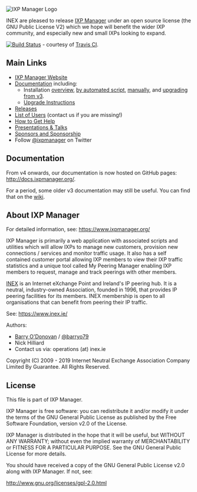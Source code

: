 ![IXP Manager Logo](https://github.com/inex/IXP-Manager/blob/master/public/images/ixp-manager.png)

INEX are pleased to release [IXP Manager](http://www.ixpmanager.org/) under an open source license (the
GNU Public License V2) which we hope will benefit the wider IXP community,
and especially new and small IXPs looking to expand.

[![Build Status](https://travis-ci.org/inex/IXP-Manager.png?branch=master)](https://travis-ci.org/inex/IXP-Manager) - courtesy of [Travis CI](https://travis-ci.org/inex/IXP-Manager).

## Main Links

* [IXP Manager Website](https://www.ixpmanager.org)
* [Documentation](http://docs.ixpmanager.org) including:
  * Installation [overview](http://docs.ixpmanager.org/install/), 
    [by automated script](http://docs.ixpmanager.org/install/automated-script/),
    [manually](http://docs.ixpmanager.org/install/manually/),
    and [upgrading from v3](http://docs.ixpmanager.org/install/upgrade-v3/).
  * [Upgrade Instructions](http://docs.ixpmanager.org/install/upgrading/)
* [Releases](https://github.com/inex/IXP-Manager/releases)
* [List of Users](https://www.ixpmanager.org/users.php) (contact us if you are missing!)
* [How to Get Help](https://www.ixpmanager.org/support.php)
* [Presentations & Talks](https://www.ixpmanager.org/presentations.php)
* [Sponsors and Sponsorship](https://www.ixpmanager.org/sponsors.php)
* Follow [@ixpmanager](https://twitter.com/ixpmanager) on Twitter

## Documentation

From v4 onwards, our documentation is now hosted on GitHub pages: http://docs.ixpmanager.org/.

For a period, some older v3 documentation may still be useful. You can find that on 
the [wiki](https://github.com/inex/IXP-Manager/wiki).

## About IXP Manager

For detailed information, see: https://www.ixpmanager.org/

IXP Manager is primarily a web application with associated scripts and
utilities which will allow IXPs to manage new customers, provision new
connections / services and monitor traffic usage. It also has a self
contained customer portal allowing IXP members to view their IXP traffic
statistics and a unique tool called My Peering Manager enabling IXP
members to request, manage and track peerings with other members.

[INEX](https://www.inex.ie/) is an Internet eXchange Point and Ireland's IP 
peering hub. It is a neutral, industry-owned Association, founded in 1996, 
that provides IP peering facilities for its members. INEX membership is open 
to all organisations that can benefit from peering their IP traffic.

See: https://www.inex.ie/

Authors:

* [Barry O'Donovan](https://www.barryodonovan.com/contact) / [@barryo79](https://twitter.com/#!/barryo79)
* Nick Hilliard
* Contact us via: operations (at) inex.ie

Copyright (C) 2009 - 2019 Internet Neutral Exchange Association Company Limited By Guarantee.
All Rights Reserved.

 
## License

This file is part of IXP Manager.
 
IXP Manager is free software: you can redistribute it and/or modify it
under the terms of the GNU General Public License as published by the Free
Software Foundation, version v2.0 of the License.

IXP Manager is distributed in the hope that it will be useful, but WITHOUT
ANY WARRANTY; without even the implied warranty of MERCHANTABILITY or
FITNESS FOR A PARTICULAR PURPOSE.  See the GNU General Public License for
more details.
 
You should have received a copy of the GNU General Public License v2.0
along with IXP Manager.  If not, see:
 
http://www.gnu.org/licenses/gpl-2.0.html

